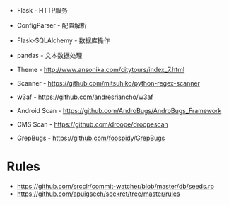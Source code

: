 * Flask - HTTP服务
* ConfigParser - 配置解析
* Flask-SQLAlchemy - 数据库操作
* pandas - 文本数据处理

* Theme - http://www.ansonika.com/citytours/index_7.html

* Scanner - https://github.com/mitsuhiko/python-regex-scanner

* w3af - https://github.com/andresriancho/w3af

* Android Scan - https://github.com/AndroBugs/AndroBugs_Framework

* CMS Scan - https://github.com/droope/droopescan

* GrepBugs - https://github.com/foospidy/GrepBugs


# Rules
* https://github.com/srcclr/commit-watcher/blob/master/db/seeds.rb
* https://github.com/apuigsech/seekret/tree/master/rules